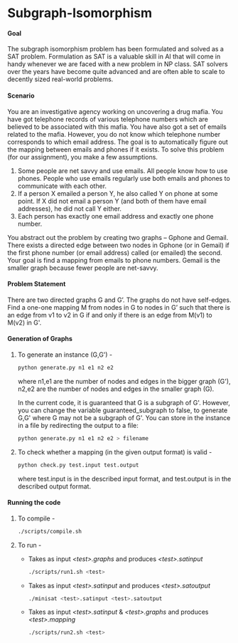 # Subgraph-Isomorphism

#### Goal

The subgraph isomorphism problem has been formulated and solved as a SAT problem. Formulation as SAT is a valuable skill in AI that will come in handy whenever we are faced with a new problem in NP class. SAT solvers over the years have become quite advanced and are often able to scale to decently sized real-world problems.

#### Scenario

You are an investigative agency working on uncovering a drug mafia. You have got telephone records of various telephone numbers which are believed to be associated with this mafia. You have also got a set of emails related to the mafia. However, you do not know which telephone number corresponds to which email address. The goal is to automatically figure out the mapping between emails and phones if it exists. To solve this problem (for our assignment), you make a few assumptions.

1. Some people are net savvy and use emails. All people know how to use phones. People who use emails regularly use both emails and phones to communicate with each other.
2. If a person X emailed a person Y, he also called Y on phone at some point. If X did not email a person Y (and both of them have email addresses), he did not call Y either.
3. Each person has exactly one email address and exactly one phone number.

You abstract out the problem by creating two graphs – Gphone and Gemail. There exists a directed edge between two nodes in Gphone (or in Gemail) if the first phone number (or email address) called (or emailed) the second. Your goal is find a mapping from emails to phone numbers. Gemail is the smaller graph because fewer people are net-savvy.

#### Problem Statement

There are two directed graphs G and G’. The graphs do not have self-edges. Find a one-one mapping M from nodes in G to nodes in G’ such that there is an edge from v1 to v2 in G if and only if there is an edge from M(v1) to M(v2) in G'.

#### Generation of Graphs

1. To generate an instance (G,G') -

    ```bash
    python generate.py n1 e1 n2 e2
    ```

    where n1,e1 are the number of nodes and edges in the bigger graph (G'), n2,e2 are the number of nodes and edges in the smaller graph (G).

    In the current code, it is guaranteed that G is a subgraph of G'. However, you can change the variable guaranteed_subgraph to false, to generate G,G' where G may not be a subgraph of G'. You can store in the instance in a file by redirecting the output to a file:

    ```bash
    python generate.py n1 e1 n2 e2 > filename
    ```

2. To check whether a mapping (in the given output format) is valid -

    ```bash
    python check.py test.input test.output
    ```
    where test.input is in the described input format, and test.output is in the described output format.


#### Running the code


1. To compile -

    ```bash
    ./scripts/compile.sh
    ```

2. To run - 

    * Takes as input *&lt;test&gt;.graphs* and produces *&lt;test&gt;.satinput*

        ```bash
        ./scripts/run1.sh <test>
        ```

    * Takes as input *&lt;test&gt;.satinput* and produces *&lt;test&gt;.satoutput*

        ```bash
        ./minisat <test>.satinput <test>.satoutput
        ```

    * Takes as input *&lt;test&gt;.satinput* & *&lt;test&gt;.graphs* and produces *&lt;test&gt;.mapping*

        ```bash
        ./scripts/run2.sh <test>
        ```
